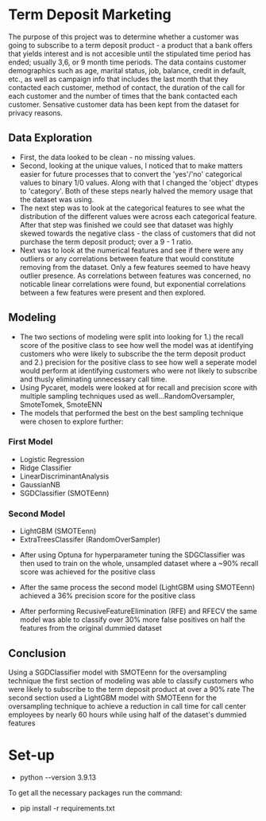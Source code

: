 # Term Deposit Marketing
The purpose of this project was to determine whether a customer was going to subscribe to a term deposit product - a product that a bank offers that yields interest and is not accesible until the stipulated time period has ended; usually 3,6, or 9 month time periods. The data contains customer demographics such as age, marital status, job, balance, credit in default, etc., as well as campaign info that includes the last month that they contacted each customer, method of contact, the duration of the call for each customer and the number of times that the bank contacted each customer. Sensative customer data has been kept from the dataset for privacy reasons.  

## Data Exploration
- First, the data looked to be clean - no missing values.
- Second, looking at the unique values, I noticed that to make matters easier for future processes that to convert the 'yes'/'no' categorical values to binary 1/0 values. Along with that I changed the 'object' dtypes to 'category'. Both of these steps nearly halved the memory usage that the dataset was using.
- The next step was to look at the categorical features to see what the distribution of the different values were across each categorical feature. After that step was finished we could see that dataset was highly skewed towards the negative class - the class of customers that did not purchase the term deposit product; over a 9 - 1 ratio.
- Next was to look at the numerical features and see if there were any outliers or any correlations between feature that would constitute removing from the dataset. Only a few features seemed to have heavy outlier presence. As correlations between features was concerned, no noticable linear correlations were found, but exponential correlations between a few features were present and then explored.

## Modeling
- The two sections of modeling were split into looking for 1.) the recall score of the positive class to see how well the model was at identifying customers who were likely to subscribe the the term deposit product and 2.) precision for the positive class to see how well a seperate model would perform at identifying customers who were not likely to subscribe and thusly eliminating unnecessary call time.
- Using Pycaret, models were looked at for recall and precision score with multiple sampling techniques used as well...RandomOversampler, SmoteTomek, SmoteENN
- The models that performed the best on the best sampling technique were chosen to explore further:
### First Model
* Logistic Regression
* Ridge Classifier
* LinearDiscriminantAnalysis
* GaussianNB
* SGDClassifier (SMOTEenn)
### Second Model
* LightGBM (SMOTEenn)
* ExtraTreesClassifer (RandomOverSampler)

- After using Optuna for hyperparameter tuning the SDGClassifier was then used to train on the whole, unsampled dataset where a ~90% recall score was achieved for the positive class

- After the same process the second model (LightGBM using SMOTEenn) achieved a 36% precision score for the positive class

- After performing RecusiveFeatureElimination (RFE) and RFECV the same model was able to classify over 30% more false positives on half the features from the original dummied dataset 

## Conclusion
Using a SGDClassifier model with SMOTEenn for the oversampling technique the first section of modeling was able to classify customers who were likely to subscribe to the term deposit product at over a 90% rate
The second section used a LightGBM model with SMOTEenn for the oversampling technique to achieve a reduction in call time for call center employees by nearly 60 hours while using half of the dataset's dummied features

# Set-up
* python --version 3.9.13

To get all the necessary packages run the command:
 - pip install -r requirements.txt